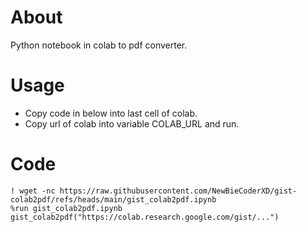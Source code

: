 # About
Python notebook in colab to pdf converter.

# Usage
  - Copy code in below into last cell of colab.
  - Copy url of colab into variable COLAB_URL and run.

# Code
```
! wget -nc https://raw.githubusercontent.com/NewBieCoderXD/gist-colab2pdf/refs/heads/main/gist_colab2pdf.ipynb
%run gist_colab2pdf.ipynb
gist_colab2pdf("https://colab.research.google.com/gist/...")
```
